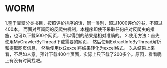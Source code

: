 # WORM
1.鉴于豆瓣分类书目，按照评价排序的话，同一类别，超过1000评价的书，不超过400本。
  而面对豆瓣网的反爬虫机制，本程序即使不采取任何应对反爬虫的措施，也可以下载500个网页，
  所以得到的结果是相对准确的。
2.使用方法：首先使用MyCrawlerByThread下载需要的网页，
  然后使用ExtractInfoByThread解析和提取网页信息，
  然后使用txt2excel将结果转化为excel格式。
3.从结果上来看，不尽如人意。预计下载400个页面，实际上只下载了200多个。原因，看看晚上有没有时间找吧。
